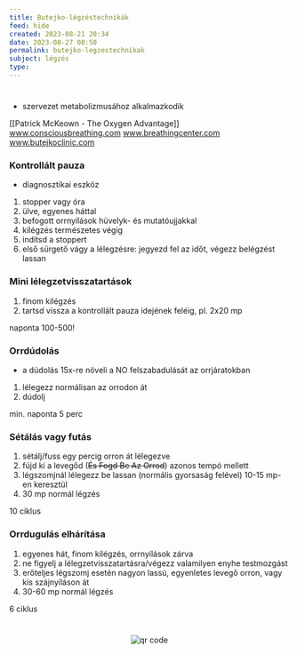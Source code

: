 ```yaml
---
title: Butejko-légzéstechnikák
feed: hide
created: 2023-08-21 20:34
date: 2023-08-27 08:50
permalink: butejko-legzestechnikak
subject: légzés
type:
---
```

#

- szervezet metabolizmusához alkalmazkodik

[[Patrick McKeown - The Oxygen Advantage]]
www.consciousbreathing.com
www.breathingcenter.com
www.butejkoclinic.com

### Kontrollált pauza

- diagnosztikai eszköz
1. stopper vagy óra
2. ülve, egyenes háttal
3. befogott orrnyílások hüvelyk- és mutatóujjakkal
4. kilégzés természetes végig
5. indítsd a stoppert
6. első sürgető vágy a lélegzésre: jegyezd fel az időt, végezz belégzést lassan

### Mini lélegzetvisszatartások

1. finom kilégzés
2. tartsd vissza a kontrollált pauza idejének feléig, pl. 2x20 mp

naponta 100-500!

### Orrdúdolás

- a dúdolás 15x-re növeli a NO felszabadulását az orrjáratokban
1. lélegezz normálisan az orrodon át
2. dúdolj

min. naponta 5 perc

### Sétálás vagy futás

1. sétálj/fuss egy percig orron át lélegezve
2. fújd ki a levegőd (~~És Fogd Be Az Orrod~~) azonos tempó mellett
3. légszomjnál lélegezz be lassan (normális gyorsaság felével) 10-15 mp-en keresztül
4. 30 mp normál légzés

10 ciklus

### Orrdugulás elhárítása

1. egyenes hát, finom kilégzés, orrnyílások zárva
2. ne figyelj a lélegzetvisszatartásra/végezz valamilyen enyhe testmozgást
3. erőteljes légszomj esetén nagyon lassú, egyenletes levegő orron, vagy kis szájnyíláson át
4. 30-60 mp normál légzés

6 ciklus


#
<p style="text-align: center;"><img src="https://chart.googleapis.com/chart?cht=qr&chl=https://notes.andrasdenes.com/butejko-legzestechnikak&chs=180x180&choe=UTF-8&chld=L|2" alt="qr code"></p>

